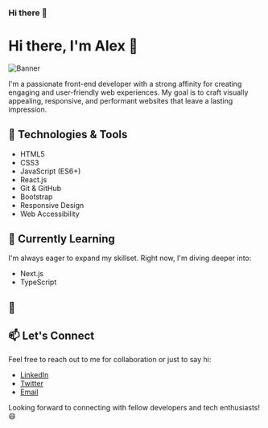 ### Hi there 👋
# Hi there, I'm Alex 👋

![Banner](https://www.conceptseating.com/wp-content/uploads/2021/01/Market-Programming-Banner.jpg)

I'm a passionate front-end developer with a strong affinity for creating engaging and user-friendly web experiences. My goal is to craft visually appealing, responsive, and performant websites that leave a lasting impression.

## 🔧 Technologies & Tools

- HTML5
- CSS3
- JavaScript (ES6+)
- React.js
- Git & GitHub
- Bootstrap
- Responsive Design
- Web Accessibility

## 🌱 Currently Learning

I'm always eager to expand my skillset. Right now, I'm diving deeper into:

- Next.js
- TypeScript


## 🚀 

## 📫 Let's Connect

Feel free to reach out to me for collaboration or just to say hi:

- [LinkedIn](www.linkedin.com/in/alex-alonsom)
- [Twitter](your_twitter_profile_link)
- [Email](alonsoalexdw@gmail.com)

Looking forward to connecting with fellow developers and tech enthusiasts! 😄
